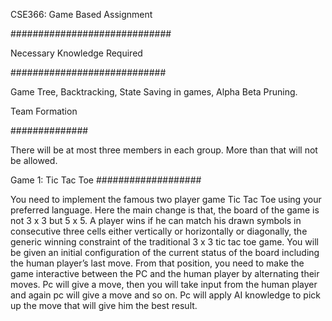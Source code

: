 CSE366: Game Based Assignment

#############################

Necessary Knowledge Required

############################

Game Tree, Backtracking, State Saving in games, Alpha Beta Pruning. 

Team Formation 

##############

There will be at most three members in each group. More than that will not be allowed. 

Game 1: Tic Tac Toe 
###################

You need to implement the famous two player game Tic Tac Toe using your preferred language. Here the 
main change is that, the board of the game is not 3 x 3 but 5 x 5. A player wins if he can match his drawn 
symbols in consecutive three cells either vertically or horizontally or diagonally, the generic winning 
constraint of the traditional 3 x 3 tic tac toe game. 
You will be given an initial configuration of the current status of the board including the human player’s last 
move. From that position, you need to make the game interactive between the PC and the human player 
by alternating their moves. Pc will give a move, then you will take input from the human player and again 
pc will give a move and so on. Pc will apply AI knowledge to pick up the move that will give him the best 
result.
